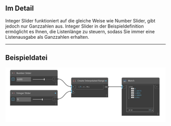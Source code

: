 ## Im Detail
Integer Slider funktioniert auf die gleiche Weise wie Number Slider, gibt jedoch nur Ganzzahlen aus. Integer Slider in der Beispieldefinition ermöglicht es Ihnen, die Listenlänge zu steuern, sodass Sie immer eine Listenausgabe als Ganzzahlen erhalten.
___
## Beispieldatei

![Integer Slider](./CoreNodeModels.Input.IntegerSlider64Bit_img.jpg)

